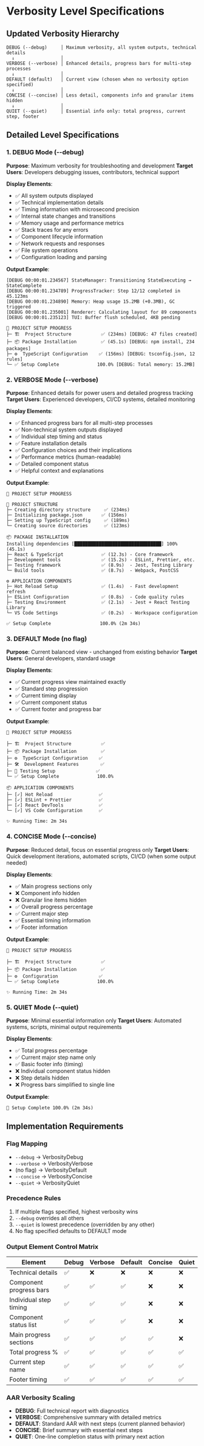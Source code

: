 # Verbosity Level Specifications

## Updated Verbosity Hierarchy

```
DEBUG (--debug)     │ Maximum verbosity, all system outputs, technical details
  ↓                 │
VERBOSE (--verbose) │ Enhanced details, progress bars for multi-step processes
  ↓                 │
DEFAULT (default)   │ Current view (chosen when no verbosity option specified)
  ↓                 │
CONCISE (--concise) │ Less detail, components info and granular items hidden
  ↓                 │
QUIET (--quiet)     │ Essential info only: total progress, current step, footer
```

## Detailed Level Specifications

### 1. DEBUG Mode (--debug)
**Purpose**: Maximum verbosity for troubleshooting and development
**Target Users**: Developers debugging issues, contributors, technical support

**Display Elements**:
- ✅ All system outputs displayed
- ✅ Technical implementation details
- ✅ Timing information with microsecond precision
- ✅ Internal state changes and transitions
- ✅ Memory usage and performance metrics
- ✅ Stack traces for any errors
- ✅ Component lifecycle information
- ✅ Network requests and responses
- ✅ File system operations
- ✅ Configuration loading and parsing

**Output Example**:
```
[DEBUG 00:00:01.234567] StateManager: Transitioning StateExecuting → StateComplete
[DEBUG 00:00:01.234789] ProgressTracker: Step 12/12 completed in 45.123ms
[DEBUG 00:00:01.234890] Memory: Heap usage 15.2MB (+0.3MB), GC triggered
[DEBUG 00:00:01.235001] Renderer: Calculating layout for 89 components
[DEBUG 00:00:01.235123] TUI: Buffer flush scheduled, 4KB pending

🎯 PROJECT SETUP PROGRESS
├─ 🏗️  Project Structure           ✅ (234ms) [DEBUG: 47 files created]
├─ 📦 Package Installation         ✅ (45.1s) [DEBUG: npm install, 234 packages]
├─ ⚙️  TypeScript Configuration    ✅ (156ms) [DEBUG: tsconfig.json, 12 rules]
└─ ✅ Setup Complete              100.0% [DEBUG: Total memory: 15.2MB]
```

### 2. VERBOSE Mode (--verbose)
**Purpose**: Enhanced details for power users and detailed progress tracking
**Target Users**: Experienced developers, CI/CD systems, detailed monitoring

**Display Elements**:
- ✅ Enhanced progress bars for all multi-step processes
- ✅ Non-technical system outputs displayed
- ✅ Individual step timing and status
- ✅ Feature installation details
- ✅ Configuration choices and their implications
- ✅ Performance metrics (human-readable)
- ✅ Detailed component status
- ✅ Helpful context and explanations

**Output Example**:
```
🎯 PROJECT SETUP PROGRESS

📁 PROJECT STRUCTURE
├─ Creating directory structure     ✅ (234ms)
├─ Initializing package.json       ✅ (156ms)
├─ Setting up TypeScript config     ✅ (189ms)
└─ Creating source directories      ✅ (123ms)

📦 PACKAGE INSTALLATION
Installing dependencies [████████████████████████████████] 100% (45.1s)
├─ React & TypeScript              ✅ (12.3s) - Core framework
├─ Development tools               ✅ (15.2s) - ESLint, Prettier, etc.
├─ Testing framework               ✅ (8.9s)  - Jest, Testing Library
└─ Build tools                     ✅ (8.7s)  - Webpack, PostCSS

⚙️ APPLICATION COMPONENTS
├─ Hot Reload Setup                ✅ (1.4s)  - Fast development refresh
├─ ESLint Configuration            ✅ (0.8s)  - Code quality rules
├─ Testing Environment             ✅ (2.1s)  - Jest + React Testing Library
└─ VS Code Settings                ✅ (0.2s)  - Workspace configuration

✅ Setup Complete                  100.0% (2m 34s)
```

### 3. DEFAULT Mode (no flag)
**Purpose**: Current balanced view - unchanged from existing behavior
**Target Users**: General developers, standard usage

**Display Elements**:
- ✅ Current progress view maintained exactly
- ✅ Standard step progression
- ✅ Current timing display
- ✅ Current component status
- ✅ Current footer and progress bar

**Output Example**:
```
🎯 PROJECT SETUP PROGRESS

├─ 🏗️  Project Structure           ✅
├─ 📦 Package Installation         ✅
├─ ⚙️  TypeScript Configuration    ✅
├─ 🛠️  Development Features        ✅
├─ 🧪 Testing Setup               ✅
└─ ✅ Setup Complete              100.0%

📦 APPLICATION COMPONENTS
├─ [✓] Hot Reload                 ✅
├─ [✓] ESLint + Prettier          ✅
├─ [✓] React DevTools             ✅
└─ [✓] VS Code Configuration      ✅

✨ Running Time: 2m 34s
```

### 4. CONCISE Mode (--concise)
**Purpose**: Reduced detail, focus on essential progress only
**Target Users**: Quick development iterations, automated scripts, CI/CD (when some output needed)

**Display Elements**:
- ✅ Main progress sections only
- ❌ Component info hidden
- ❌ Granular line items hidden
- ✅ Overall progress percentage
- ✅ Current major step
- ✅ Essential timing information
- ✅ Footer information

**Output Example**:
```
🎯 PROJECT SETUP PROGRESS

├─ 🏗️  Project Structure           ✅
├─ 📦 Package Installation         ✅
├─ ⚙️  Configuration               ✅
└─ ✅ Setup Complete              100.0%

✨ Running Time: 2m 34s
```

### 5. QUIET Mode (--quiet)
**Purpose**: Minimal essential information only
**Target Users**: Automated systems, scripts, minimal output requirements

**Display Elements**:
- ✅ Total progress percentage
- ✅ Current major step name only
- ✅ Basic footer info (timing)
- ❌ Individual component status hidden
- ❌ Step details hidden
- ❌ Progress bars simplified to single line

**Output Example**:
```
🎯 Setup Complete 100.0% (2m 34s)
```

## Implementation Requirements

### Flag Mapping
- `--debug` → VerbosityDebug
- `--verbose` → VerbosityVerbose
- (no flag) → VerbosityDefault
- `--concise` → VerbosityConcise
- `--quiet` → VerbosityQuiet

### Precedence Rules
1. If multiple flags specified, highest verbosity wins
2. `--debug` overrides all others
3. `--quiet` is lowest precedence (overridden by any other)
4. No flag specified defaults to DEFAULT mode

### Output Element Control Matrix

| Element | Debug | Verbose | Default | Concise | Quiet |
|---------|-------|---------|---------|---------|-------|
| Technical details | ✅ | ❌ | ❌ | ❌ | ❌ |
| Component progress bars | ✅ | ✅ | ✅ | ❌ | ❌ |
| Individual step timing | ✅ | ✅ | ✅ | ❌ | ❌ |
| Component status list | ✅ | ✅ | ✅ | ❌ | ❌ |
| Main progress sections | ✅ | ✅ | ✅ | ✅ | ❌ |
| Total progress % | ✅ | ✅ | ✅ | ✅ | ✅ |
| Current step name | ✅ | ✅ | ✅ | ✅ | ✅ |
| Footer timing | ✅ | ✅ | ✅ | ✅ | ✅ |

### AAR Verbosity Scaling
- **DEBUG**: Full technical report with diagnostics
- **VERBOSE**: Comprehensive summary with detailed metrics
- **DEFAULT**: Standard AAR with next steps (current planned behavior)
- **CONCISE**: Brief summary with essential next steps
- **QUIET**: One-line completion status with primary next action